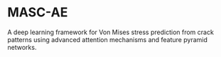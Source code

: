 # MASC-AE
A deep learning framework for Von Mises stress prediction from crack patterns using advanced attention mechanisms and feature pyramid networks.
